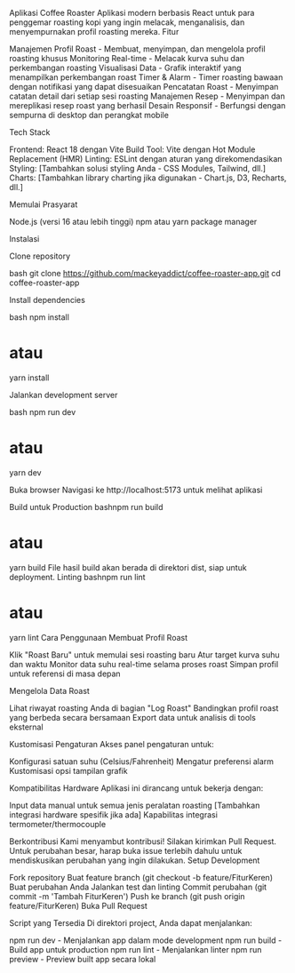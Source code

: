 Aplikasi Coffee Roaster
Aplikasi modern berbasis React untuk para penggemar roasting kopi yang ingin melacak, menganalisis, dan menyempurnakan profil roasting mereka.
Fitur

Manajemen Profil Roast - Membuat, menyimpan, dan mengelola profil roasting khusus
Monitoring Real-time - Melacak kurva suhu dan perkembangan roasting
Visualisasi Data - Grafik interaktif yang menampilkan perkembangan roast
Timer & Alarm - Timer roasting bawaan dengan notifikasi yang dapat disesuaikan
Pencatatan Roast - Menyimpan catatan detail dari setiap sesi roasting
Manajemen Resep - Menyimpan dan mereplikasi resep roast yang berhasil
Desain Responsif - Berfungsi dengan sempurna di desktop dan perangkat mobile

Tech Stack

Frontend: React 18 dengan Vite
Build Tool: Vite dengan Hot Module Replacement (HMR)
Linting: ESLint dengan aturan yang direkomendasikan
Styling: [Tambahkan solusi styling Anda - CSS Modules, Tailwind, dll.]
Charts: [Tambahkan library charting jika digunakan - Chart.js, D3, Recharts, dll.]

Memulai
Prasyarat

Node.js (versi 16 atau lebih tinggi)
npm atau yarn package manager

Instalasi

Clone repository

bash   git clone https://github.com/mackeyaddict/coffee-roaster-app.git
   cd coffee-roaster-app

Install dependencies

bash   npm install
   # atau
   yarn install

Jalankan development server

bash   npm run dev
   # atau
   yarn dev

Buka browser
Navigasi ke http://localhost:5173 untuk melihat aplikasi

Build untuk Production
bashnpm run build
# atau
yarn build
File hasil build akan berada di direktori dist, siap untuk deployment.
Linting
bashnpm run lint
# atau
yarn lint
Cara Penggunaan
Membuat Profil Roast

Klik "Roast Baru" untuk memulai sesi roasting baru
Atur target kurva suhu dan waktu
Monitor data suhu real-time selama proses roast
Simpan profil untuk referensi di masa depan

Mengelola Data Roast

Lihat riwayat roasting Anda di bagian "Log Roast"
Bandingkan profil roast yang berbeda secara bersamaan
Export data untuk analisis di tools eksternal

Kustomisasi Pengaturan
Akses panel pengaturan untuk:

Konfigurasi satuan suhu (Celsius/Fahrenheit)
Mengatur preferensi alarm
Kustomisasi opsi tampilan grafik

Kompatibilitas Hardware
Aplikasi ini dirancang untuk bekerja dengan:

Input data manual untuk semua jenis peralatan roasting
[Tambahkan integrasi hardware spesifik jika ada]
Kapabilitas integrasi termometer/thermocouple

Berkontribusi
Kami menyambut kontribusi! Silakan kirimkan Pull Request. Untuk perubahan besar, harap buka issue terlebih dahulu untuk mendiskusikan perubahan yang ingin dilakukan.
Setup Development

Fork repository
Buat feature branch (git checkout -b feature/FiturKeren)
Buat perubahan Anda
Jalankan test dan linting
Commit perubahan (git commit -m 'Tambah FiturKeren')
Push ke branch (git push origin feature/FiturKeren)
Buka Pull Request

Script yang Tersedia
Di direktori project, Anda dapat menjalankan:

npm run dev - Menjalankan app dalam mode development
npm run build - Build app untuk production
npm run lint - Menjalankan linter
npm run preview - Preview built app secara lokal
